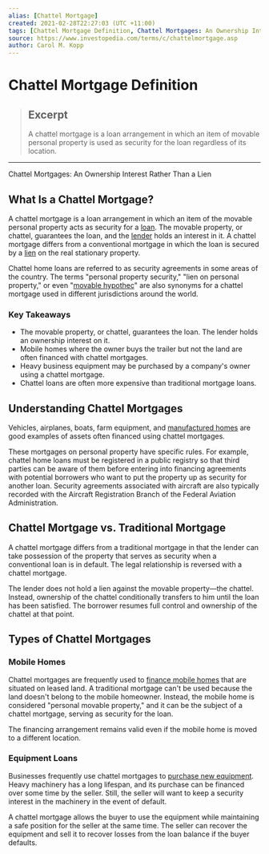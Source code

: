 ```yaml
---
alias: [Chattel Mortgage]
created: 2021-02-28T22:27:03 (UTC +11:00)
tags: [Chattel Mortgage Definition, Chattel Mortgages: An Ownership Interest Rather Than a Lien]
source: https://www.investopedia.com/terms/c/chattelmortgage.asp
author: Carol M. Kopp
---
```


# Chattel Mortgage Definition

> ## Excerpt
> A chattel mortgage is a loan arrangement in which an item of movable personal property is used as security for the loan regardless of its location.

---

Chattel Mortgages: An Ownership Interest Rather Than a Lien
## What Is a Chattel Mortgage?

A chattel mortgage is a loan arrangement in which an item of the movable personal property acts as security for a [loan](https://www.investopedia.com/terms/l/loan.asp). The movable property, or chattel, guarantees the loan, and the [lender](https://www.investopedia.com/terms/l/lender.asp) holds an interest in it. A chattel mortgage differs from a conventional mortgage in which the loan is secured by a [lien](https://www.investopedia.com/terms/l/lien.asp) on the real stationary property.

Chattel home loans are referred to as security agreements in some areas of the country. The terms "personal property security," "lien on personal property," or even "[movable hypothec](https://www.investopedia.com/terms/h/hypothecation.asp)" are also synonyms for a chattel mortgage used in different jurisdictions around the world.

### Key Takeaways

-   The movable property, or chattel, guarantees the loan. The lender holds an ownership interest on it.
-   Mobile homes where the owner buys the trailer but not the land are often financed with chattel mortgages.
-   Heavy business equipment may be purchased by a company's owner using a chattel mortgage.
-   Chattel loans are often more expensive than traditional mortgage loans.

## Understanding Chattel Mortgages

Vehicles, airplanes, boats, farm equipment, and [manufactured homes](https://www.investopedia.com/articles/personal-finance/112814/fha-loans-option-manufactured-homes-too.asp) are good examples of assets often financed using chattel mortgages.

These mortgages on personal property have specific rules. For example, chattel home loans must be registered in a public registry so that third parties can be aware of them before entering into financing agreements with potential borrowers who want to put the property up as security for another loan. Security agreements associated with aircraft are also typically recorded with the Aircraft Registration Branch of the Federal Aviation Administration.

## Chattel Mortgage vs. Traditional Mortgage

A chattel mortgage differs from a traditional mortgage in that the lender can take possession of the property that serves as security when a conventional loan is in default. The legal relationship is reversed with a chattel mortgage.

The lender does not hold a lien against the movable property—the chattel. Instead, ownership of the chattel conditionally transfers to him until the loan has been satisfied. The borrower resumes full control and ownership of the chattel at that point.

## Types of Chattel Mortgages

### Mobile Homes

Chattel mortgages are frequently used to [finance mobile homes](https://www.investopedia.com/articles/personal-finance/033115/are-mortgages-available-mobile-homes.asp) that are situated on leased land. A traditional mortgage can't be used because the land doesn't belong to the mobile homeowner. Instead, the mobile home is considered "personal movable property," and it can be the subject of a chattel mortgage, serving as security for the loan.

The financing arrangement remains valid even if the mobile home is moved to a different location.

### Equipment Loans

Businesses frequently use chattel mortgages to [purchase new equipment](https://www.fsa.usda.gov/Internet/FSA_File/helpful_hints.pdf). Heavy machinery has a long lifespan, and its purchase can be financed over some time by the seller. Still, the seller will want to keep a security interest in the machinery in the event of default.

A chattel mortgage allows the buyer to use the equipment while maintaining a safe position for the seller at the same time. The seller can recover the equipment and sell it to recover losses from the loan balance if the buyer defaults.

